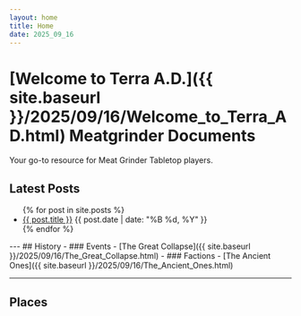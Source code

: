 ```yaml
---
layout: home
title: Home
date: 2025_09_16
---
```

# [Welcome to Terra A.D.]({{ site.baseurl }}/2025/09/16/Welcome_to_Terra_AD.html) Meatgrinder Documents

Your go-to resource for Meat Grinder Tabletop players.

## Latest Posts
<ul>
  {% for post in site.posts %}
    <li>
      <a href="{{ post.url | prepend: site.baseurl }}">{{ post.title }}</a>
      <span>{{ post.date | date: "%B %d, %Y" }}</span>
    </li>
  {% endfor %}
</ul>
---
## History
- ### Events
	 - [The Great Collapse]({{ site.baseurl }}/2025/09/16/The_Great_Collapse.html)
- ### Factions
	- [The Ancient Ones]({{ site.baseurl }}/2025/09/16/The_Ancient_Ones.html)


---

## Places
